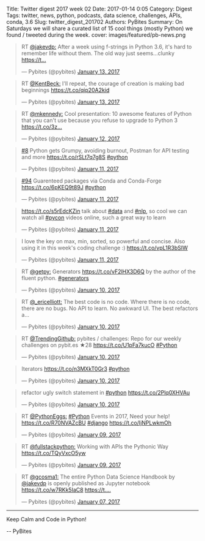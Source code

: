 Title: Twitter digest 2017 week 02
Date: 2017-01-14 0:05
Category: Digest
Tags: twitter, news, python, podcasts, data science, challenges, APIs, conda, 3.6
Slug: twitter_digest_201702
Authors: PyBites
Summary: On Saturdays we will share a curated list of 15 cool things (mostly Python) we found / tweeted during the week. 
cover: images/featured/pb-news.png

<blockquote class="twitter-tweet"><p>RT <a href="https://twitter.com/@jakevdp:" target="_blank">@jakevdp:</a> After a week using f-strings in Python 3.6, it's hard to remember life without them. The old way just seems...clunky
<a href="https://t…" title="https://t…" target="_blank">https://t…</a></p>— Pybites (@pybites) <a href="https://twitter.com/pybites/status/820036347469713408" data-datetime="2017-01-13T22:34:35+00:00">January 13, 2017</a></blockquote>

<blockquote class="twitter-tweet"><p>RT <a href="https://twitter.com/@KentBeck:" target="_blank">@KentBeck:</a> I'll repeat, the courage of creation is making bad beginnings <a href="https://t.co/qip20A2kid" title="https://t.co/qip20A2kid" target="_blank">https://t.co/qip20A2kid</a></p>— Pybites (@pybites) <a href="https://twitter.com/pybites/status/819981740836081664" data-datetime="2017-01-13T18:57:36+00:00">January 13, 2017</a></blockquote>

<blockquote class="twitter-tweet"><p>RT <a href="https://twitter.com/@mkennedy:" target="_blank">@mkennedy:</a> Cool presentation: 10 awesome features of Python that you can't use because you refuse to upgrade to Python 3 <a href="https://t.co/3z…" title="https://t.co/3z…" target="_blank">https://t.co/3z…</a></p>— Pybites (@pybites) <a href="https://twitter.com/pybites/status/819441364429668352" data-datetime="2017-01-12T07:10:20+00:00">January 12, 2017</a></blockquote>

<blockquote class="twitter-tweet"><p><a href="https://twitter.com/search/#8" target="_blank">#8</a> Python gets Grumpy, avoiding burnout, Postman for API testing and more <a href="https://t.co/rSLt7q7g8S" title="https://t.co/rSLt7q7g8S" target="_blank">https://t.co/rSLt7q7g8S</a> <a href="https://twitter.com/search/#python" target="_blank">#python</a></p>— Pybites (@pybites) <a href="https://twitter.com/pybites/status/819106605920702464" data-datetime="2017-01-11T09:00:07+00:00">January 11, 2017</a></blockquote>

<blockquote class="twitter-tweet"><p><a href="https://twitter.com/search/#94" target="_blank">#94</a> Guarenteed packages via Conda and Conda-Forge <a href="https://t.co/6pKEQ9t89J" title="https://t.co/6pKEQ9t89J" target="_blank">https://t.co/6pKEQ9t89J</a> <a href="https://twitter.com/search/#python" target="_blank">#python</a></p>— Pybites (@pybites) <a href="https://twitter.com/pybites/status/819106595531464705" data-datetime="2017-01-11T09:00:05+00:00">January 11, 2017</a></blockquote>

<blockquote class="twitter-tweet"><p><a href="https://t.co/s5rEdcKZin" title="https://t.co/s5rEdcKZin" target="_blank">https://t.co/s5rEdcKZin</a> talk about <a href="https://twitter.com/search/#data" target="_blank">#data</a> and <a href="https://twitter.com/search/#nlp," target="_blank">#nlp,</a> so cool we can watch all <a href="https://twitter.com/search/#pycon" target="_blank">#pycon</a> videos online, such a great way to learn</p>— Pybites (@pybites) <a href="https://twitter.com/pybites/status/819083179629936641" data-datetime="2017-01-11T07:27:02+00:00">January 11, 2017</a></blockquote>

<blockquote class="twitter-tweet"><p>I love the key on max, min, sorted, so powerful and concise. Also using it in this week's coding challenge :) <a href="https://t.co/vpL1R3bSIW" title="https://t.co/vpL1R3bSIW" target="_blank">https://t.co/vpL1R3bSIW</a></p>— Pybites (@pybites) <a href="https://twitter.com/pybites/status/819082820329017346" data-datetime="2017-01-11T07:25:36+00:00">January 11, 2017</a></blockquote>

<blockquote class="twitter-tweet"><p>RT <a href="https://twitter.com/@getpy:" target="_blank">@getpy:</a> Generators <a href="https://t.co/vF2lHX3D6Q" title="https://t.co/vF2lHX3D6Q" target="_blank">https://t.co/vF2lHX3D6Q</a> by the author of the fluent python. <a href="https://twitter.com/search/#generators" target="_blank">#generators</a></p>— Pybites (@pybites) <a href="https://twitter.com/pybites/status/818951461782646788" data-datetime="2017-01-10T22:43:38+00:00">January 10, 2017</a></blockquote>

<blockquote class="twitter-tweet"><p>RT <a href="https://twitter.com/@_ericelliott:" target="_blank">@_ericelliott:</a> The best code is no code. Where there is no code, there are no bugs. No API to learn. No awkward UI. The best refactors a…</p>— Pybites (@pybites) <a href="https://twitter.com/pybites/status/818898348312850433" data-datetime="2017-01-10T19:12:35+00:00">January 10, 2017</a></blockquote>

<blockquote class="twitter-tweet"><p>RT <a href="https://twitter.com/@TrendingGithub:" target="_blank">@TrendingGithub:</a> pybites / challenges: Repo for our weekly challenges on pybit.es ★28 <a href="https://t.co/U1pFa7kucO" title="https://t.co/U1pFa7kucO" target="_blank">https://t.co/U1pFa7kucO</a> <a href="https://twitter.com/search/#Python" target="_blank">#Python</a></p>— Pybites (@pybites) <a href="https://twitter.com/pybites/status/818840038729535488" data-datetime="2017-01-10T15:20:53+00:00">January 10, 2017</a></blockquote>

<blockquote class="twitter-tweet"><p>Iterators <a href="https://t.co/n3MXkT0Gr3" title="https://t.co/n3MXkT0Gr3" target="_blank">https://t.co/n3MXkT0Gr3</a> <a href="https://twitter.com/search/#python" target="_blank">#python</a></p>— Pybites (@pybites) <a href="https://twitter.com/pybites/status/818744285180751873" data-datetime="2017-01-10T09:00:23+00:00">January 10, 2017</a></blockquote>

<blockquote class="twitter-tweet"><p>refactor ugly switch statement in <a href="https://twitter.com/search/#python" target="_blank">#python</a> <a href="https://t.co/2Plq0XHVAu" title="https://t.co/2Plq0XHVAu" target="_blank">https://t.co/2Plq0XHVAu</a></p>— Pybites (@pybites) <a href="https://twitter.com/pybites/status/818734200035614720" data-datetime="2017-01-10T08:20:19+00:00">January 10, 2017</a></blockquote>

<blockquote class="twitter-tweet"><p>RT <a href="https://twitter.com/@PythonEggs:" target="_blank">@PythonEggs:</a> <a href="https://twitter.com/search/#Python" target="_blank">#Python</a> Events in 2017, Need your help! <a href="https://t.co/R70NVAZcBU" title="https://t.co/R70NVAZcBU" target="_blank">https://t.co/R70NVAZcBU</a> <a href="https://twitter.com/search/#django" target="_blank">#django</a> <a href="https://t.co/IjNPLwkmOh" title="https://t.co/IjNPLwkmOh" target="_blank">https://t.co/IjNPLwkmOh</a></p>— Pybites (@pybites) <a href="https://twitter.com/pybites/status/818539592022421505" data-datetime="2017-01-09T19:27:01+00:00">January 09, 2017</a></blockquote>

<blockquote class="twitter-tweet"><p>RT <a href="https://twitter.com/@fullstackpython:" target="_blank">@fullstackpython:</a> Working with APIs the Pythonic Way <a href="https://t.co/TQyVxcO5yw" title="https://t.co/TQyVxcO5yw" target="_blank">https://t.co/TQyVxcO5yw</a></p>— Pybites (@pybites) <a href="https://twitter.com/pybites/status/818537299629764609" data-datetime="2017-01-09T19:17:54+00:00">January 09, 2017</a></blockquote>

<blockquote class="twitter-tweet"><p>RT <a href="https://twitter.com/@gcosma1:" target="_blank">@gcosma1:</a> The entire Python Data Science Handbook by <a href="https://twitter.com/@jakevdp" target="_blank">@jakevdp</a> is openly published as Jupyter notebook <a href="https://t.co/w7RKk5IaC8" title="https://t.co/w7RKk5IaC8" target="_blank">https://t.co/w7RKk5IaC8</a> <a href="https://t.…" title="https://t.…" target="_blank">https://t.…</a></p>— Pybites (@pybites) <a href="https://twitter.com/pybites/status/817746028560584705" data-datetime="2017-01-07T14:53:40+00:00">January 07, 2017</a></blockquote>

---

Keep Calm and Code in Python!

-- PyBites
